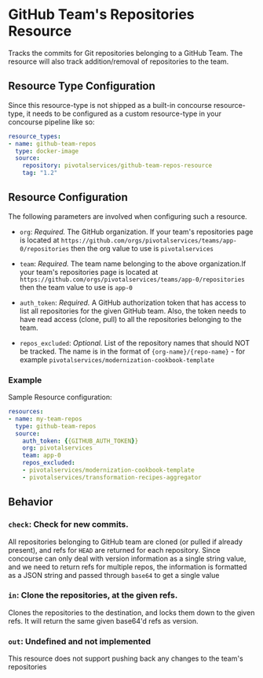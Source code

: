 # GitHub Team's Repositories Resource

Tracks the commits for Git repositories belonging to a GitHub Team. The resource will also track addition/removal of repositories to the team.

## Resource Type Configuration

Since this resource-type is not shipped as a built-in concourse resource-type, it needs to be configured as a custom resource-type in your concourse pipeline like so:

```yml
resource_types:
- name: github-team-repos
  type: docker-image
  source:
    repository: pivotalservices/github-team-repos-resource
    tag: "1.2"
```

## Resource Configuration

The following parameters are involved when configuring such a resource.

* `org`: *Required.* The GitHub organization. If your team's repositories page is located at `https://github.com/orgs/pivotalservices/teams/app-0/repositories` then the org value to use is `pivotalservices`

* `team`: *Required.* The team name belonging to the above organization.If your team's repositories page is located at `https://github.com/orgs/pivotalservices/teams/app-0/repositories` then the team value to use is `app-0`

* `auth_token`: *Required.* A GitHub authorization token that has access to list all repositories for the given GitHub team. Also, the token needs to have read access (clone, pull) to all the repositories belonging to the team.

* `repos_excluded`: *Optional.* List of the repository names that should NOT be tracked. The name is in the format of `{org-name}/{repo-name}` - for example `pivotalservices/modernization-cookbook-template`

### Example

Sample Resource configuration:

``` yaml
resources:
- name: my-team-repos
  type: github-team-repos
  source:
    auth_token: {{GITHUB_AUTH_TOKEN}}
    org: pivotalservices
    team: app-0
    repos_excluded:
    - pivotalservices/modernization-cookbook-template
    - pivotalservices/transformation-recipes-aggregator
```

## Behavior

### `check`: Check for new commits.

All repositories belonging to GitHub team are cloned (or pulled if already present), and refs
for `HEAD` are returned for each repository. Since concourse can only deal with version information as a single string value, and we need to return refs for multiple repos, the information is formatted as a JSON string and passed through `base64` to get a single value

### `in`: Clone the repositories, at the given refs.

Clones the repositories to the destination, and locks them down to the given refs.
It will return the same given base64'd refs as version.

### `out`: Undefined and not implemented

This resource does not support pushing back any changes to the team's repositories
